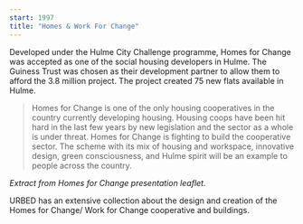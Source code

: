 ```yaml
---
start: 1997
title: "Homes & Work For Change"
---
```


Developed under the Hulme City Challenge programme, Homes for Change was accepted as one of the social housing developers in Hulme. The Guiness Trust was chosen as their development partner to allow them to afford the 3.8 million project. The project created 75 new flats available in Hulme.

> Homes for Change is one of the only housing cooperatives in the country currently developing housing. Housing coops have been hit hard in the last few years by new legislation and the sector as a whole is under threat. Homes for Change is fighting to build the cooperative sector. The scheme with its mix of housing and workspace, innovative design, green consciousness, and Hulme spirit will be an example to people across the country.

_Extract from Homes for Change presentation leaflet._

URBED has an extensive collection about the design and creation of the Homes for Change/ Work for Change cooperative and buildings.
